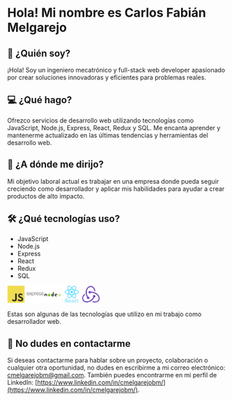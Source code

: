 # Hola! Mi nombre es Carlos Fabián Melgarejo

## 👋 ¿Quién soy?

¡Hola! Soy un ingeniero mecatrónico y full-stack web developer apasionado por crear soluciones innovadoras y eficientes para problemas reales.

## 💻 ¿Qué hago?

Ofrezco servicios de desarrollo web utilizando tecnologías como JavaScript, Node.js, Express, React, Redux y SQL. Me encanta aprender y mantenerme actualizado en las últimas tendencias y herramientas del desarrollo web.

## 🚀 ¿A dónde me dirijo?

Mi objetivo laboral actual es trabajar en una empresa donde pueda seguir creciendo como desarrollador y aplicar mis habilidades para ayudar a crear productos de alto impacto.

## 🛠 ¿Qué tecnologías uso?

- JavaScript
- Node.js
- Express
- React
- Redux
- SQL 

<img src="https://raw.githubusercontent.com/devicons/devicon/master/icons/javascript/javascript-original.svg" alt="javascript" width="40" height="40"/> <img src="https://raw.githubusercontent.com/devicons/devicon/master/icons/express/express-original-wordmark.svg" alt="express" width="40" height="40"/><img src="https://raw.githubusercontent.com/devicons/devicon/master/icons/nodejs/nodejs-original-wordmark.svg" alt="nodejs" width="40" height="40"/> <img src="https://raw.githubusercontent.com/devicons/devicon/master/icons/react/react-original-wordmark.svg" alt="react" width="40" height="40"/> <img src="https://raw.githubusercontent.com/devicons/devicon/master/icons/redux/redux-original.svg" alt="redux" width="40" height="40"/> 
  
Estas son algunas de las tecnologías que utilizo en mi trabajo como desarrollador web.

## 📧 No dudes en contactarme

Si deseas contactarme para hablar sobre un proyecto, colaboración o cualquier otra oportunidad, no dudes en escribirme a mi correo electrónico: cmelgarejobm@gmail.com. También puedes encontrarme en mi perfil de LinkedIn: [https://www.linkedin.com/in/cmelgarejobm/](https://www.linkedin.com/in/cmelgarejobm/).
